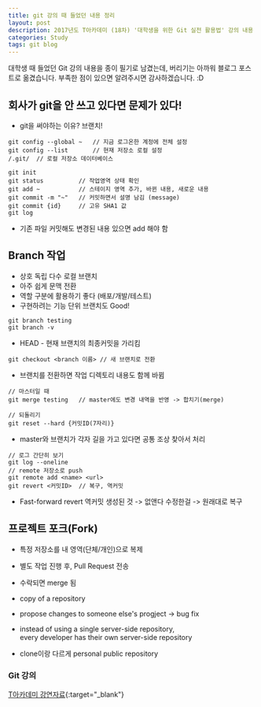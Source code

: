 ```yaml
---
title: git 강의 때 들었던 내용 정리
layout: post
description: 2017년도 T아카데미 (18차) '대학생을 위한 Git 실전 활용법' 강의 내용 정리
categories: Study
tags: git blog
---
```


대학생 때 들었던 Git 강의 내용을 종이 필기로 남겼는데, 버리기는 아까워 블로그 포스트로 옮겼습니다. 부족한 점이 있으면 알려주시면 감사하겠습니다. :D

## 회사가 git을 안 쓰고 있다면 문제가 있다!
* git을 써야하는 이유? 브랜치!

```
git config --global ~   // 지금 로그온한 계정에 전체 설정
git config --list       // 현재 저장소 로컬 설정
/.git/  // 로컬 저장소 데이터베이스
```

```
git init
git status          // 작업영역 상태 확인
git add ~           // 스테이지 영역 추가, 바뀐 내용, 새로운 내용
git commit -m "~"   // 커밋하면서 설명 남김 (message)
git commit {id}     // 고유 SHA1 값
git log
```

* 기존 파일 커밋해도 변경된 내용 있으면 add 해야 함

## Branch 작업
- 상호 독립 다수 로컬 브랜치
- 아주 쉽게 문맥 전환
- 역할 구분에 활용하기 좋다 (배포/개발/테스트)
- 구현하려는 기능 단위 브랜치도 Good!

```
git branch testing
git branch -v
```

* HEAD - 현재 브랜치의 최종커밋을 가리킴

```
git checkout <branch 이름> // 새 브랜치로 전환
```

* 브랜치를 전환하면 작업 디렉토리 내용도 함께 바뀜

```
// 마스터일 때
git merge testing   // master에도 변경 내역을 반영 -> 합치기(merge)

// 되돌리기
git reset --hard {커밋ID(7자리)}
```

* master와 브랜치가 각자 길을 가고 있다면 공통 조상 찾아서 처리

```
// 로그 간단히 보기
git log --oneline
// remote 저장소로 push
git remote add <name> <url>
git revert <커밋ID>  // 복구, 역커밋
```

* Fast-forward
revert 역커밋
생성된 것 -> 없앤다
수정한걸 -> 원래대로 복구

## 프로젝트 포크(Fork)
- 특정 저장소를 내 영역(단체/개인)으로 복제
- 별도 작업 진행 후, Pull Request 전송
- 수락되면 merge 됨

- copy of a repository
- propose changes to someone else's progject -> bug fix
- instead of using a single server-side repository,<br>
  every developer has their own server-side repository
- clone이랑 다르게 personal public repository

### Git 강의
[T아카데미 강연자료](https://tacademy.skplanet.com/front/contents/databoard/viewDataBoard.action?seq=193){:target="_blank"}